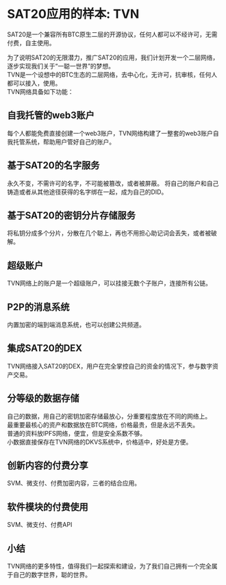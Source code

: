 SAT20应用的样本: TVN
====

SAT20是一个兼容所有BTC原生二层的开源协议，任何人都可以不经许可，无需付费，自主使用。  

为了说明SAT20的无限潜力，推广SAT20的应用，我们计划开发一个二层网络，逐步实现我们关于“一聪一世界”的梦想。  
TVN是一个设想中的BTC生态的二层网络，去中心化，无许可，抗审核，任何人都可以接入，使用。  
TVN网络具备如下功能：  

自我托管的web3账户
----
每个人都能免费直接创建一个web3账户，TVN网络构建了一整套的web3账户自我托管系统，帮助用户管好自己的账户。


基于SAT20的名字服务
----
永久不变，不需许可的名字，不可能被篡改，或者被屏蔽。
将自己的账户和自己铸造或者从其他途径获得的名字绑在一起，成为自己的DID。


基于SAT20的密钥分片存储服务
----
将私钥分成多个分片，分散在几个聪上，再也不用担心助记词会丢失，或者被破解。


超级账户
----
TVN网络上的账户是一个超级账户，可以挂接无数个子账户，连接所有公链。


P2P的消息系统
----
内置加密的端到端消息系统，也可以创建公共频道。


集成SAT20的DEX
----
TVN网络接入SAT20的DEX，用户在完全掌控自己的资金的情况下，参与数字资产交易。


分等级的数据存储
----
自己的数据，用自己的密钥加密存储最放心，分重要程度放在不同的网络上。  
最重要最核心的资产和数据放在BTC网络，价格最贵，但是永远不丢失。  
普通的资料放IPFS网络，便宜，但是安全系数不够。  
小数据直接保存在TVN网络的DKVS系统中，价格适中，好处是方便。  


创新内容的付费分享
----
SVM、微支付、付费加密内容，三者的结合应用。


软件模块的付费使用
----
SVM、微支付、付费API


小结
----
TVN网络的更多特性，值得我们一起探索和建设，为了我们自己拥有一个完全属于自己的数字世界，聪的世界。